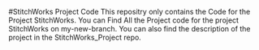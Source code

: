 #StitchWorks Project Code 
This repositry only contains the Code for the Project StitchWorks.
You can Find All the Project code for the project StitchWorks on my-new-branch.
You can also find the description of the project in the StitchWorks_Project repo.
